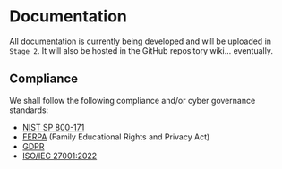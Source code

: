 # Documentation

All documentation is currently being developed and will be uploaded in `Stage 2`. It will also be hosted in the GitHub repository wiki... eventually.

## Compliance

We shall follow the following compliance and/or cyber governance standards:

- [NIST SP 800-171](https://csrc.nist.gov/pubs/sp/800/171/r2/upd1/final)
- [FERPA](https://studentprivacy.ed.gov/sites/default/files/resource_document/file/An%20Eligible%20Student%20Guide%20to%20FERPA_0.pdf) (Family Educational Rights and Privacy Act)
- [GDPR](https://gdpr-info.eu/)
- [ISO/IEC 27001:2022](https://www.iso.org/standard/27001)